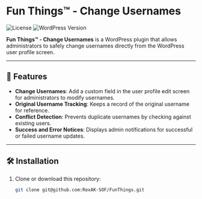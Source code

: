 # Fun Things™ - Change Usernames

![License](https://img.shields.io/badge/License-GPLv2-blue.svg)
![WordPress Version](https://img.shields.io/badge/WordPress-%3E%3D5.0-brightgreen.svg)

**Fun Things™ - Change Usernames** is a WordPress plugin that allows administrators to safely change usernames directly from the WordPress user profile screen.

---

## 🚀 Features

- **Change Usernames**: Add a custom field in the user profile edit screen for administrators to modify usernames.
- **Original Username Tracking**: Keeps a record of the original username for reference.
- **Conflict Detection**: Prevents duplicate usernames by checking against existing users.
- **Success and Error Notices**: Displays admin notifications for successful or failed username updates.

---

## 🛠 Installation

1. Clone or download this repository:
   ```bash
   git clone git@github.com:RexAK-SOF/FunThings.git
